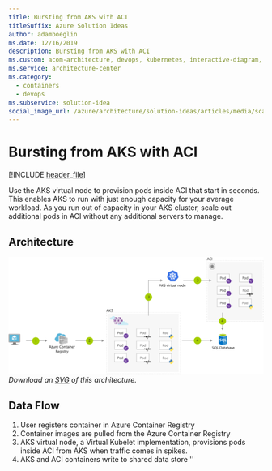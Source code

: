 ```yaml
---
title: Bursting from AKS with ACI
titleSuffix: Azure Solution Ideas
author: adamboeglin
ms.date: 12/16/2019
description: Bursting from AKS with ACI
ms.custom: acom-architecture, devops, kubernetes, interactive-diagram, 'https://azure.microsoft.com/solutions/architecture/scale-using-aks-with-aci/'
ms.service: architecture-center
ms.category:
  - containers
  - devops
ms.subservice: solution-idea
social_image_url: /azure/architecture/solution-ideas/articles/media/scale-using-aks-with-aci.png
---
```


# Bursting from AKS with ACI

[!INCLUDE [header_file](../../../includes/sol-idea-header.md)]

Use the AKS virtual node to provision pods inside ACI that start in seconds. This enables AKS to run with just enough capacity for your average workload. As you run out of capacity in your AKS cluster, scale out additional pods in ACI without any additional servers to manage.

## Architecture

![Architecture Diagram](../media/scale-using-aks-with-aci.png)
*Download an [SVG](../media/scale-using-aks-with-aci.svg) of this architecture.*

## Data Flow

1. User registers container in Azure Container Registry
1. Container images are pulled from the Azure Container Registry
1. AKS virtual node, a Virtual Kubelet implementation, provisions pods inside ACI from AKS when traffic comes in spikes.
1. AKS and ACI containers write to shared data store
''